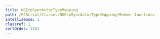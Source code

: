 ```yaml
---
title: NSErpSyncActorTypeMapping
path: /EJScript/Classes/NSErpSyncActorTypeMapping/Member functions
intellisense: 1
classref: 1
sortOrder: 3161
---
```





